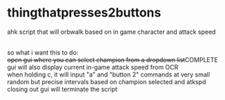 # thingthatpresses2buttons
ahk script that will orbwalk based on in game character and attack speed<br><br>

so what i want this to do:<br>
<del>open gui where you can select champion from a dropdown list</del>COMPLETE<br>
gui will also display current in-game attack speed from OCR<br>
when holding c, it will input "a" and "button 2" commands at very small random but precise intervals based on champion selected and atkspd<br>
closing out gui will terminate the script
